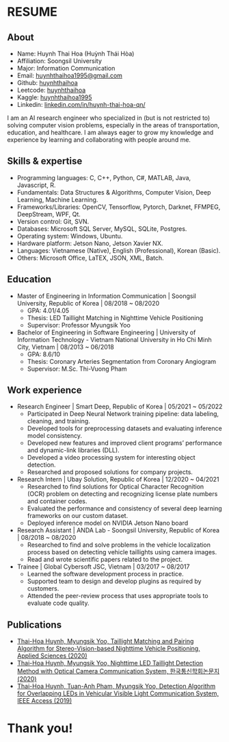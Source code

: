 # RESUME

## About 

- Name: Huynh Thai Hoa (Huỳnh Thái Hòa)
- Affiliation: Soongsil University
- Major: Information Communication
- Email: huynhthaihoa1995@gmail.com
- Github: [huynhthaihoa](www.github.com/huynhthaihoa)
- Leetcode: [huynhthaihoa](www.leetcode.com/huynhthaihoa)
- Kaggle: [huynhthaihoa1995](www.kaggle.com/huynhthaihoa1995)
- Linkedin: [linkedin.com/in/huynh-thai-hoa-qn/](www.linkedin.com/in/huynh-thai-hoa-qn/)

I am an AI research engineer who specialized in (but is not restricted to) solving computer vision problems, especially in the areas of transportation, education, and healthcare. I am always eager to grow my knowledge and experience by learning and collaborating with people around me.

## Skills & expertise

- Programming languages: C, C++, Python, C#, MATLAB, Java, Javascript, R.
- Fundamentals: Data Structures & Algorithms, Computer Vision, Deep Learning, Machine Learning.
- Frameworks/Libraries: OpenCV, Tensorflow, Pytorch, Darknet, FFMPEG, DeepStream, WPF, Qt.
- Version control: Git, SVN.
- Databases: Microsoft SQL Server, MySQL, SQLite, Postgres.
- Operating system: Windows, Ubuntu.
- Hardware platform: Jetson Nano, Jetson Xavier NX.
- Languages: Vietnamese (Native), English (Professional), Korean (Basic).
- Others: Microsoft Office, LaTEX, JSON, XML, Batch.

## Education
- Master of Engineering in Information Communication | Soongsil University, Republic of Korea | 08/2018 ~ 08/2020
  - GPA: 4.01/4.05
  - Thesis: LED Taillight Matching in Nighttime Vehicle Positioning
  - Supervisor: Professor Myungsik Yoo
- Bachelor of Engineering in Software Engineering | University of Information Technology - Vietnam National University in Ho Chi Minh City, Vietnam | 08/2013 ~ 06/2018
  - GPA: 8.6/10
  - Thesis: Coronary Arteries Segmentation from Coronary Angiogram
  - Supervisor: M.Sc. Thi-Vuong Pham

## Work experience
- Research Engineer | Smart Deep, Republic of Korea | 05/2021 ~ 05/2022
  - Participated in Deep Neural Network training pipeline: data labeling, cleaning, and training.
  - Developed tools for preprocessing datasets and evaluating inference model consistency.
  - Developed new features and improved client programs’ performance and dynamic-link
libraries (DLL).
  - Developed a video processing system for interesting object detection.
  - Researched and proposed solutions for company projects.
- Research Intern | Ubay Solution, Republic of Korea | 12/2020 ~ 04/2021
  - Researched to find solutions for Optical Character Recognition (OCR) problem on detecting
and recognizing license plate numbers and container codes.
  - Evaluated the performance and consistency of several deep learning frameworks on our
custom dataset.
  - Deployed inference model on NVIDIA Jetson Nano board
- Research Assistant | ANDA Lab - Soongsil University, Republic of Korea | 08/2018 ~ 08/2020
  - Researched to find and solve problems in the vehicle localization process based on detecting vehicle taillights using camera images.
  - Read and wrote scientific papers related to the project.
- Trainee | Global Cybersoft JSC, Vietnam | 03/2017 ~ 08/2017
  - Learned the software development process in practice.
  - Supported team to design and develop plugins as required by customers.
  - Attended the peer-review process that uses appropriate tools to evaluate code quality.
 
 ## Publications
- [Thai-Hoa Huynh, Myungsik Yoo, Taillight Matching and Pairing Algorithm for Stereo-Vision-based Nighttime Vehicle Positioning, Applied Sciences (2020)](https://www.mdpi.com/2076-3417/10/19/6800)
- [Thai-Hoa Huynh, Myungsik Yoo, Nighttime LED Taillight Detection Method with Optical Camera Communication System, 한국통신학회논문지 (2020)](https://www.dbpia.co.kr/journal/articleDetail?nodeId=NODE10440000)
- [Thai-Hoa Huynh, Tuan-Anh Pham, Myungsik Yoo, Detection Algorithm for Overlapping LEDs in Vehicular Visible Light Communication System, IEEE Access (2019)](https://ieeexplore.ieee.org/document/8792184)

# Thank you!
